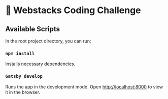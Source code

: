 # 🚀 Webstacks Coding Challenge

## Available Scripts

In the root project directory, you can run:

### `npm install`

Installs necessary dependencies.

### `Gatsby develop`

Runs the app in the development mode.
Open [http://localhost:8000](http://localhost:8000) to view it in the browser.
